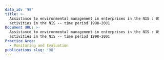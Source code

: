 ```yaml
---
data_id: '98'
title: >-
  Assistance to environmental management in enterprises in the NIS : USAID
  activities in the NIS -- time period 1998-2001
Document URL: >-
  Assistance to environmental management in enterprises in the NIS : USAID
  activities in the NIS -- time period 1998-2001
Practice Area:
  - Monitoring and Evaluation
publications_slug: '98'
---
```

